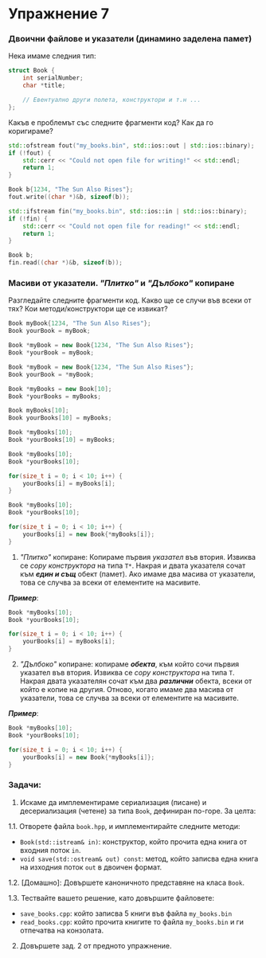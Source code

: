 # Упражнение 7

### Двоични файлове и указатели (динамино заделена памет)

Нека имаме следния тип:

```cpp
struct Book {
    int serialNumber;
    char *title;

    // Евентуално други полета, конструктори и т.н ...
};
```

Какъв е проблемът със следните фрагменти код? Как да го коригираме?

```cpp
std::ofstream fout("my_books.bin", std::ios::out | std::ios::binary);
if (!fout) {
    std::cerr << "Could not open file for writing!" << std::endl;
    return 1;
}

Book b{1234, "The Sun Also Rises"};
fout.write((char *)&b, sizeof(b));
```

```cpp
std::ifstream fin("my_books.bin", std::ios::in | std::ios::binary);
if (!fin) {
    std::cerr << "Could not open file for reading!" << std::endl;
    return 1;
}

Book b;
fin.read((char *)&b, sizeof(b));
```


### Масиви от указатели. _"Плитко"_ и _"Дълбоко"_ копиране

Разгледайте следните фрагменти код. Какво ще се случи във всеки от тях? Кои методи/конструктори ще се извикат?

```cpp
Book myBook{1234, "The Sun Also Rises"};
Book yourBook = myBook;
```

```cpp
Book *myBook = new Book{1234, "The Sun Also Rises"};
Book *yourBook = myBook;
```

```cpp
Book *myBook = new Book{1234, "The Sun Also Rises"};
Book yourBook = *myBook;
```

```cpp
Book *myBooks = new Book[10];
Book *yourBooks = myBooks;
```

```cpp
Book myBooks[10];
Book yourBooks[10] = myBooks;
```

```cpp
Book *myBooks[10];
Book *yourBooks[10] = myBooks;
```

```cpp
Book *myBooks[10];
Book *yourBooks[10];

for(size_t i = 0; i < 10; i++) {
    yourBooks[i] = myBooks[i];
}
```

```cpp
Book *myBooks[10];
Book *yourBooks[10];

for(size_t i = 0; i < 10; i++) {
    yourBooks[i] = new Book{*myBooks[i]};
}
```

1. _"Плитко"_ копиране: Копираме първия _указател_ във втория. Извиква се _copy конструктора_ на типа `Т*`. Накрая и двата указателя сочат към _**един и същ**_ обект (памет). Ако имаме два масива от указатели, това се случва за всеки от елементите на масивите.

_**Пример**_:
```cpp
Book *myBooks[10];
Book *yourBooks[10];

for(size_t i = 0; i < 10; i++) {
    yourBooks[i] = myBooks[i];
}
```

2. _"Дълбоко"_ копиране: копираме _**обекта**_, към който сочи първия указател във втория. Извиква се _copy конструктора_ на типа `T`. Накрая двата указателян сочат към два _**различни**_ обекта, всеки от който е копие на другия. Отново, когато имаме два масива от указатели, това се случва за всеки от елементите на масивите.

_**Пример**_:
```cpp
Book *myBooks[10];
Book *yourBooks[10];

for(size_t i = 0; i < 10; i++) {
    yourBooks[i] = new Book{*myBooks[i]};
}
```


### Задачи:

1. Искаме да имплементираме сериализация (писане) и десериализация (четене) за типа `Book`, дефиниран по-горе. За целта:

1.1. Отворете файла `book.hpp`, и имплементирайте следните методи:
  - `Book(std::istream& in)`: конструктор, който прочита една книга от входния поток `in`.
  - `void save(std::ostream& out) const`: метод, който записва една книга на изходния поток `out` в двоичен формат.

1.2. [Домашно]: Довършете каноничното представяне на класа `Book`.

1.3. Тествайте вашето решение, като довършите файловете:
  - `save_books.cpp`: който записва 5 книги във файла `my_books.bin`
  - `read_books.cpp`: който прочита книгите то файла `my_books.bin` и ги отпечатва на конзолата.


2. Довършете зад. 2 от предното упражнение.
